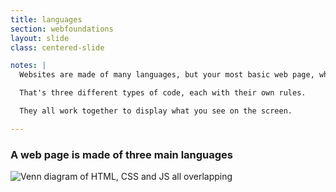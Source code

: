 ```yaml
---
title: languages
section: webfoundations
layout: slide
class: centered-slide

notes: |
  Websites are made of many languages, but your most basic web page, what you see in your browser, is made up of three programming languages.

  That's three different types of code, each with their own rules.

  They all work together to display what you see on the screen.

---
```


### A web page is made of three main languages

![Venn diagram of HTML, CSS and JS all overlapping](/Building-the-Web/slides/workshop/images/html_css_js.png)
